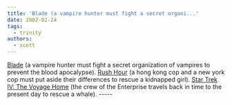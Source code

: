 ```yaml
---
title: 'Blade (a vampire hunter must fight a secret organi...'
date: 2002-02-24
tags:
  - trinity
authors:
  - scott
---
```


[Blade](http://us.imdb.com/Title?0120611) (a vampire hunter must fight a secret organization of vampires to prevent the blood apocalypse).
[Rush Hour](http://us.imdb.com/Title?0120812) (a hong kong cop and a new york cop must put aside their differences to rescue a kidnapped girl).
[Star Trek IV: The Voyage Home](http://us.imdb.com/Title?0092007) (the crew of the Enterprise travels back in time to the present day to rescue a whale). -----
